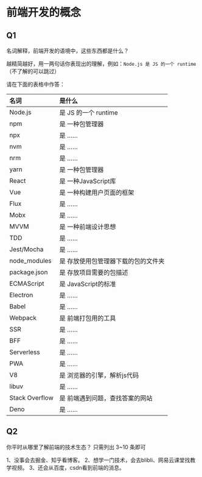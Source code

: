 # 前端开发的概念

## Q1

名词解释，前端开发的语境中，这些东西都是什么？

越精简越好，用一两句话你表现出的理解，例如：`Node.js 是 JS 的一个 runtime`  
（不了解的可以跳过）

请在下面的表格中作答：

| 名词           | 是什么               |
| :------------- | :------------------- |
| Node.js        | 是 JS 的一个 runtime |
| npm            | 是 一种包管理器       |
| npx            | 是 ……                |
| nvm            | 是 ……                |
| nrm            | 是 ……                |
| yarn           | 是 一种包管理器       |
| React          | 是 一种JavaScript库   |
| Vue            | 是 一种构建用户页面的框架 |
| Flux           | 是 ……                |
| Mobx           | 是 ……                |
| MVVM           | 是 一种前端设计思想    |
| TDD            | 是 ……                |
| Jest/Mocha     | 是 ……                |
| node_modules   | 是 存放使用包管理器下载的包的文件夹 |
| package.json   | 是 存放项目需要的包描述 |
| ECMAScript     | 是 JavaScript的标准   |
| Electron       | 是 ……                |
| Babel          | 是 ……                |
| Webpack        | 是 前端打包用的工具   |
| SSR            | 是 ……                |
| BFF            | 是 ……                |
| Serverless     | 是 ……                |
| PWA            | 是 ……                |
| V8             | 是 浏览器的引擎，解析js代码                |
| libuv          | 是 ……                |
| Stack Overflow | 是 前端遇到问题，查找答案的网站    |
| Deno           | 是 ……                |

## Q2

你平时从哪里了解前端的技术生态？
只需列出 3~10 条即可

1、没事会去掘金、知乎看博客。
2、想学一门技术，会去blibli、网易云课堂找教学视频。
3、还会从百度，csdn看到前端的消息。

